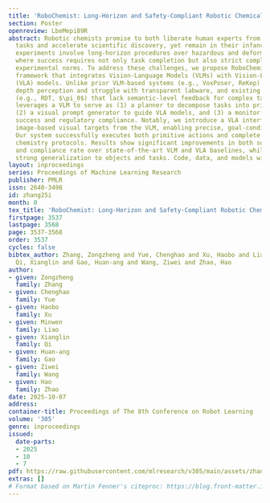 ```yaml
---
title: 'RoboChemist: Long-Horizon and Safety-Compliant Robotic Chemical Experimentation'
section: Poster
openreview: LbeMepi89R
abstract: Robotic chemists promise to both liberate human experts from repetitive
  tasks and accelerate scientific discovery, yet remain in their infancy. Chemical
  experiments involve long-horizon procedures over hazardous and deformable substances,
  where success requires not only task completion but also strict compliance with
  experimental norms. To address these challenges, we propose RoboChemist, a dual-loop
  framework that integrates Vision-Language Models (VLMs) with Vision-Language-Action
  (VLA) models. Unlike prior VLM-based systems (e.g., VoxPoser, ReKep) that rely on
  depth perception and struggle with transparent labware, and existing VLA systems
  (e.g., RDT, $\pi_0$) that lack semantic-level feedback for complex tasks, our method
  leverages a VLM to serve as (1) a planner to decompose tasks into primitive actions,
  (2) a visual prompt generator to guide VLA models, and (3) a monitor to assess task
  success and regulatory compliance. Notably, we introduce a VLA interface that accepts
  image-based visual targets from the VLM, enabling precise, goal-conditioned control.
  Our system successfully executes both primitive actions and complete multi-step
  chemistry protocols. Results show significant improvements in both success rate
  and compliance rate over state-of-the-art VLM and VLA baselines, while also demonstrating
  strong generalization to objects and tasks. Code, data, and models will be released.
layout: inproceedings
series: Proceedings of Machine Learning Research
publisher: PMLR
issn: 2640-3498
id: zhang25i
month: 0
tex_title: 'RoboChemist: Long-Horizon and Safety-Compliant Robotic Chemical Experimentation'
firstpage: 3537
lastpage: 3568
page: 3537-3568
order: 3537
cycles: false
bibtex_author: Zhang, Zongzheng and Yue, Chenghao and Xu, Haobo and Liao, Minwen and
  Qi, Xianglin and Gao, Huan-ang and Wang, Ziwei and Zhao, Hao
author:
- given: Zongzheng
  family: Zhang
- given: Chenghao
  family: Yue
- given: Haobo
  family: Xu
- given: Minwen
  family: Liao
- given: Xianglin
  family: Qi
- given: Huan-ang
  family: Gao
- given: Ziwei
  family: Wang
- given: Hao
  family: Zhao
date: 2025-10-07
address:
container-title: Proceedings of The 8th Conference on Robot Learning
volume: '305'
genre: inproceedings
issued:
  date-parts:
  - 2025
  - 10
  - 7
pdf: https://raw.githubusercontent.com/mlresearch/v305/main/assets/zhang25i/zhang25i.pdf
extras: []
# Format based on Martin Fenner's citeproc: https://blog.front-matter.io/posts/citeproc-yaml-for-bibliographies/
---
```

